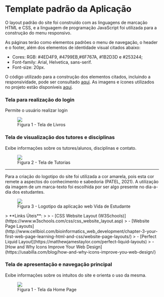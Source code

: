 # Template padrão da Aplicação

O layout padrão do site foi construído com as linguagens de marcação HTML e CSS, e a linguagem de programação JavaScript foi utilizada para a construção do menu responsivo.

As páginas terão como elementos padrões o menu de navegação, o header e o footer, além dos elementos de identidade visual citados abaixo:

<ul>
<li>Cores: RGB: #4ED4F9, #4799EB,#6F767A, #1B2D3D e #253244;</li>
<li>Font-family: Arial, Helvetica, sans-serif.</li>
<li>Font-size: 20px. </li>
</ul>

O código utilizado para a construção dos elementos citados, incluindo a responsividade, pode ser consultado <a href="https://github.com/ICEI-PUC-Minas-PMV-ADS/pmv-ads-2023-2-e1-proj-web-t9-pmv-ads-2023-2-e1-projmochileirosdati/tree/main/codigo-fonte">aqui</a>. As imagens e ícones utilizados no projeto estão disponíveis <a href="https://github.com/ICEI-PUC-Minas-PMV-ADS/pmv-ads-2023-2-e1-proj-web-t9-pmv-ads-2023-2-e1-projmochileirosdati/tree/main/documentos/img">aqui</a>.

<h3><b>Tela para realização do login</b></h3>
<p>Permite o usuário realizar login</p>
<figure> 
  <img src="https://user-images.githubusercontent.com/81182674/167680178-5869794e-1133-4dbd-aed9-31eef5c54d50.png">
  <figcaption> Figura 1 - Tela de Livros
</figure> 

<h3><b>Tela de visualização dos tutores e disciplinas</b></h3>
<p>Exibe informações sobre os tutores/alunos, disciplinas e contato.</p>
<figure> 
  <img src="https://user-images.githubusercontent.com/81182674/167681053-7715d698-610b-4717-8eca-79484ca4f596.png">
  <figcaption>Figura 2 - Tela de Tutorias      
</figure> 
<hr>
  
<p>Para a criação do logotipo do site foi utilizada a cor amarela, pois esta cor remete a aspectos do conhecimento e sabedoria (PATEL, 2021). A utilização da imagem de um marca-texto foi escolhida por ser algo presente no dia-a-dia dos estudantes.</p>

<figure> 
  <img src="[https://github.com/ICEI-PUC-Minas-PMV-ADS/ads-e1-exemplo-vida-de-estudante/blob/main/documentos/img/Marca texto.png](https://github.com/ICEI-PUC-Minas-PMV-ADS/ads-e1-exemplo-vida-de-estudante/blob/main/documentos/img/Marca texto.png?raw=true)">
    <figcaption>Figura 3 - Logotipo da aplicação web Vida de Estudante
</figure> 
> **Links Úteis**:
>
> - [CSS Website Layout (W3Schools)](https://www.w3schools.com/css/css_website_layout.asp)
> - [Website Page Layouts](http://www.cellbiol.com/bioinformatics_web_development/chapter-3-your-first-web-page-learning-html-and-css/website-page-layouts/)
> - [Perfect Liquid Layout](https://matthewjamestaylor.com/perfect-liquid-layouts)
> - [How and Why Icons Improve Your Web Design](https://usabilla.com/blog/how-and-why-icons-improve-you-web-design/)

<h3><b>Tela de apresentação e navegação principal</b></h3>
<p>Exibe informações sobre os intuitos do site e orienta o uso da mesma.</p>
<figure> 
  <img src="[documentos/img/telasdosite/HomePage.png](https://github.com/ICEI-PUC-Minas-PMV-ADS/pmv-ads-2023-2-e1-proj-web-t9-pmv-ads-2023-2-e1-projmochileirosdati/blob/main/documentos/img/telasdosite/HomePage.png)https://github.com/ICEI-PUC-Minas-PMV-ADS/pmv-ads-2023-2-e1-proj-web-t9-pmv-ads-2023-2-e1-projmochileirosdati/blob/main/documentos/img/telasdosite/HomePage.png">
  <figcaption> Figura 1 - Tela da Home Page
</figure> 
